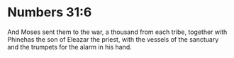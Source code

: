 # Numbers 31:6

And Moses sent them to the war, a thousand from each tribe, together with Phinehas the son of Eleazar the priest, with the vessels of the sanctuary and the trumpets for the alarm in his hand.
